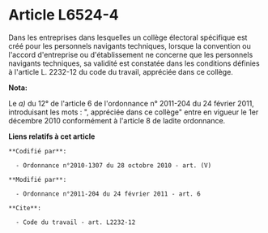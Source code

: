 # Article L6524-4

Dans les entreprises dans lesquelles un collège électoral spécifique est créé pour les personnels navigants techniques,
lorsque la convention ou l'accord d'entreprise ou d'établissement ne concerne que les personnels navigants techniques, sa
validité est constatée dans les conditions définies à l'article L. 2232-12 du code du travail, appréciée dans ce collège.

**Nota:**

Le 
  _a)_ du 12° de l'article 6 de l'ordonnance n° 2011-204 du 24 février 2011, introduisant les mots : ", appréciée dans ce
collège" entre en vigueur le 1er décembre 2010 conformément à l'article 8 de ladite ordonnance.

**Liens relatifs à cet article**

	**Codifié par**:

	  - Ordonnance n°2010-1307 du 28 octobre 2010 - art. (V)

	**Modifié par**:

	  - Ordonnance n°2011-204 du 24 février 2011 - art. 6

	**Cite**:

	  - Code du travail - art. L2232-12
